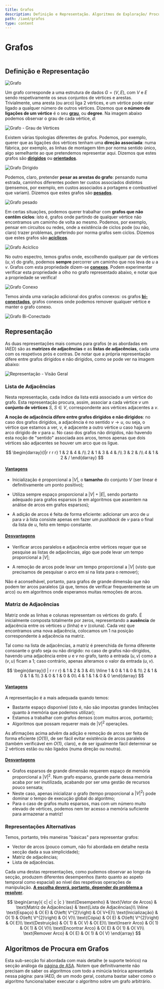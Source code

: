 ```yaml
---
title: Grafos
description: Definição e Representação. Algoritmos de Exploração/ Procura em Grafos. Ordenação Topológica
path: /iaed/grafos
type: content
---
```


# Grafos

```toc

```

## Definição e Representação

![Grafo](./assets/0018-grafo.png#dark=2)

Um grafo corresponde a uma estrutura de dados $G = (V, E)$, com $V$ e $E$ sendo respetivamente os seus conjuntos de vértices e arestas. Trivialmente, uma aresta (ou arco) liga 2 vértices, e um vértice pode estar ligado a qualquer número de outros vértices. Dizemos que **o número de ligações de um vértice** é o seu [**grau**](color:orange), ou **degree**. Na imagem abaixo podemos observar o grau de cada vértice, $d$:

![Grafo - Grau de Vértices](./assets/0018-grafov.png#dark=2)

Existem várias tipologias diferentes de grafos. Podemos, por exemplo, querer que as ligações dos vértices tenham uma **direção associada**: numa fábrica, por exemplo, as linhas de montagem têm por norma sentido único, algo semelhante ao que pretendemos representar aqui. Dizemos que estes grafos são [**dirigidos**](color:green) ou [**orientados**](color:green).

![Grafo Dirigido](./assets/0018-grafoo.png#dark=2)

Podemos, claro, pretender **pesar as arestas do grafo**: pensando numa estrada, caminhos diferentes podem ter custos associados distintos (pensemos, por exemplo, em custos associados a portagens e combustível que variam). Dizemos que estes grafos são [**pesados**](color:yellow).

![Grafo pesado](./assets/0018-grafop.png#dark=2)

Em certas situações, podemos querer trabalhar com **grafos que não contêm ciclos**: isto é, grafos onde partindo de qualquer vértice não encontramos um caminho de volta ao mesmo. Podemos, por exemplo, pensar em circuitos ou redes, onde a existência de ciclos pode (ou não, claro) trazer problemas, preferindo por norma grafos sem ciclos. Dizemos que estes grafos são [**acíclicos**](color:red).

![Grafo Acíclico](./assets/0018-grafoao.png#dark=4)

No outro espectro, temos grafos onde, escolhendo qualquer par de vértices $(u, v)$ do grafo, podemos **sempre** percorrer um caminho que nos leva de $u$ a $v$. Grafos com esta propriedade dizem-se [**conexos**](color:purple). Podem experimentar verificar esta propriedade a olho no grafo representado abaixo, e notar que a propriedade se verifica!

![Grafo Conexo](./assets/0018-grafoc.png#dark=2)

Temos ainda uma variação adicional dos grafos conexos: os grafos [**bi-conectados**](color:blue), grafos conexos onde podemos remover qualquer vértice e manter o grafo conexo.

![Grafo Bi-Conectado](./assets/0018-grafocg.png#dark=4)

## Representação

As duas representações mais comuns para grafos (e as abordadas em IAED) são as **matrizes de adjacências** e as **listas de adjacências**, cada uma com os respetivos prós e contras. De notar que a própria representação difere entre grafos dirigidos e não dirigidos, como se pode ver na imagem abaixo:

![Representação - Visão Geral](./assets/0018-rep.png#dark=1)

### Lista de Adjacências

Nesta representação, cada índice da lista está associado a um vértice do grafo. Esta representação procura, assim, associar a cada vértice $v$ um **conjunto de vértices** $S$, $S \in V$, correspondente aos vértices adjacentes a $v$.

**A noção de adjacência difere entre grafos dirigidos e não dirigidos**: no caso dos grafos dirigidos, a adjacência é no sentido $v \to u$, ou seja, o vértice que estamos a ver, $v$, é adjacente a outro vértice $u$ caso haja um arco dirigido de $v$ para $u$. No caso dos grafos não dirigidos, não havendo esta noção de "sentido" associada aos arcos, temos apenas que dois vértices são adjacentes se houver um arco que os ligue.

$$
\begin{darray}{l|r r r r}
1 & 2 & 4 & /\\
2 & 1 & 3 & 4 & /\\
3 & 2 & /\\
4 & 1 & 2 & /
\end{darray}
$$

#### [**Vantagens**](color:green)

- Inicialização é proporcional a $|V|$, o **tamanho** do conjunto $V$ (ser linear é definitivamente um ponto positivo);

- Utiliza sempre espaço proporcional a $|V|+|E|$, sendo portanto adequado para grafos esparsos (e em algoritmos que assentem na análise de arcos em grafos esparsos);

- A adição de arcos é feita de forma eficiente: adicionar um arco de $u$ para $v$ à lista consiste apenas em fazer um _pushback_ de $v$ para o final da lista de $u$, feito em tempo constante.

#### [**Desvantagens**](color:red)

- Verificar arcos paralelos e adjacência entre vértices requer que se pesquise as listas de adjacências, algo que pode levar um tempo proporcional a $|V|$;

- A remoção de arcos pode levar um tempo proporcional a $|V|$ (visto que precisamos de pesquisar o arco em si na lista para o remover);

Não é aconselhável, portanto, para grafos de grande dimensão que não podem ter arcos paralelos (já que, temos de verificar frequentemente se um arco) ou em algoritmos onde esperamos muitas remoções de arcos.

### Matriz de Adjacências

Matriz onde as linhas e colunas representam os vértices do grafo. É inicialmente composta totalmente por zeros, representando a **ausência** de adjacência entre os vértices $u$ (linha) e $v$ (coluna). Cada vez que encontramos uma nova adjacência, colocamos um $1$ na posição correspondente à adjacência na matriz.

Tal como na lista de adjacências, a matriz é preenchida de forma diferente consoante o grafo seja ou não dirigido: no caso de grafos não-dirigidos, havendo uma adjacência entre $u$ e $v$ no grafo, tanto a entrada $(u, v)$ como a $(v, u)$ ficam a $1$; caso contrário, apenas alteramos o valor da entrada $(u, v)$.

$$
\begin{darray}{l | r r r r}
& 1 & 2 & 3 & 4\\
\hline
1 & 0 & 1 & 0 & 1\\
2 & 1 & 0 & 1 & 1\\
3 & 0 & 1 & 0 & 0\\
4 & 1 & 1 & 0 & 0
\end{darray}
$$

#### [**Vantagens**](color:green)

A representação é a mais adequada quando temos:

- Bastante espaço disponível (isto é, não são impostas grandes limitações quanto à memória que podemos utilizar);
- Estamos a trabalhar com grafos densos (com muitos arcos, portanto);
- Algoritmos que possam requerer mais de $|V|^2$ operações.

As afirmações acima advêm da adição e remoção de arcos ser feita de forma eficiente ($O(1)$), de ser fácil evitar existência de arcos paralelos (também verificável em $O(1)$, claro), e de ser igualmente fácil determinar se 2 vértices estão ou não ligados (numa direção ou noutra).

#### [**Desvantagens**](color:red)

- Grafos esparsos de grande dimensão requerem espaço de memória proporcional a $|V|^2$. Num grafo esparso, grande parte dessa memória acaba por ser inutilizada, acabando por ser uma gestão de recursos pouco sensata;
- Neste caso, apenas inicializar o grafo (tempo proporcional a $|V|^2$) pode dominar o tempo de execução global do algoritmo;
- Para o caso de grafos muito esparsos, mas com um número muito elevado de vértices, podemos nem ter acesso a memória suficiente para armazenar a matriz!

### Representações Alternativas

Temos, portanto, três maneiras "básicas" para representar grafos:

- Vector de arcos (pouco comum, não foi abordada em detalhe nesta secção dada a sua simplicidade);
- Matriz de adjacências;
- Lista de adjacências.

Cada uma destas representações, como pudemos observar ao longo da secção, produzem diferentes desempenhos (tanto quanto ao aspeto temporal como espacial) ao nível das respetivas operações de manipulação. [**A escolha deverá, portanto, depender do problema a resolver**](color:orange).

$$
\begin{array}{ c| c| c |c }
\text{Desempenho} & \text{Vetor de Arcos} & \text{Matriz de Adjacências} & \text{Lista de Adjacências}\\
\hline
\text{Espaço} & O( E) & O\left( V^{2}\right) & O( V+E)\\
\text{Inicialização} & O( 1) & O\left( V^{2}\right) & O( V)\\
\text{Cópia} & O( E) & O\left( V^{2}\right) & O( E)\\
\text{Destruição} & O( 1) & O( V) & O( E)\\
\text{Inserir Arco} & O( 1) & O( 1) & O( V)\\
\text{Encontrar Arco} & O( E) & O( 1) & O( V)\\
\text{Remover Arco} & O( E) & O( 1) & O( V)
\end{array}
$$

## Algoritmos de Procura em Grafos

Esta sub-secção foi abordada com mais detalhe (e suporte teórico) na secção análoga da [página de ASA](/asa/algoritmos-elementares). Notem que definitivamente não precisam de saber os algoritmos com todo a minúcia teórica apresentada nessa página: para IAED, de um modo geral, costuma bastar saber como o algoritmo funciona/saber executar o algoritmo sobre um grafo arbitrário.
